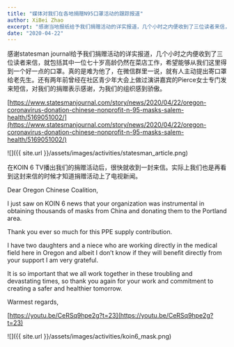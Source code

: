 ```yaml
---
title: "媒体对我们在各地捐赠N95口罩活动的跟踪报道"
author: XiBei Zhao
excerpt: "感谢当地报纸给予我们捐赠活动的详实报道，几个小时之内便收到了三位读者来信，就包括其中一位七十岁高龄仍然在菜店工作，希望能够从我们这里得到一个好一点的口罩。真的是难为他了，在微信群里一说，就有人主动提出寄口罩给老先生。还有两年前曾经在社区青少年大会上做过演讲嘉宾的Pierce女士专门发来短信，对我们的捐赠表示感谢，为我们的组织感到骄傲。"
date: "2020-04-22"
---
```

感谢statesman journal给予我们捐赠活动的详实报道，几个小时之内便收到了三位读者来信，就包括其中一位七十岁高龄仍然在菜店工作，希望能够从我们这里得到一个好一点的口罩。真的是难为他了，在微信群里一说，就有人主动提出寄口罩给老先生。还有两年前曾经在社区青少年大会上做过演讲嘉宾的Pierce女士专门发来短信，对我们的捐赠表示感谢，为我们的组织感到骄傲。

[https://www.statesmanjournal.com/story/news/2020/04/22/oregon-coronavirus-donation-chinese-nonprofit-n-95-masks-salem-health/5169051002/](https://www.statesmanjournal.com/story/news/2020/04/22/oregon-coronavirus-donation-chinese-nonprofit-n-95-masks-salem-health/5169051002/)

![]({{ site.url }}/assets/images/activities/statesman_article.png)

在KOIN 6 TV播出我们的捐赠活动后，很快就收到一封来信。实际上我们也是再看到这封来信的时候才知道捐赠活动上了电视新闻。

Dear Oregon Chinese Coalition,

I just saw on KOIN 6 news that your organization was instrumental in obtaining thousands of masks from China and donating them to the Portland area.

Thank you ever so much for this PPE supply contribution.

I have two daughters and a niece who are working directly in the medical field here in Oregon and albeit I don’t know if they will benefit directly from your support I am very grateful.

It is so important that we all work together in these troubling and devastating times, so thank you again for your work and commitment to creating a safer and healthier tomorrow.

Warmest regards,

[https://youtu.be/CeRSq9hpe2g?t=23](https://youtu.be/CeRSq9hpe2g?t=23)

![]({{ site.url }}/assets/images/activities/koin6_mask.png)
